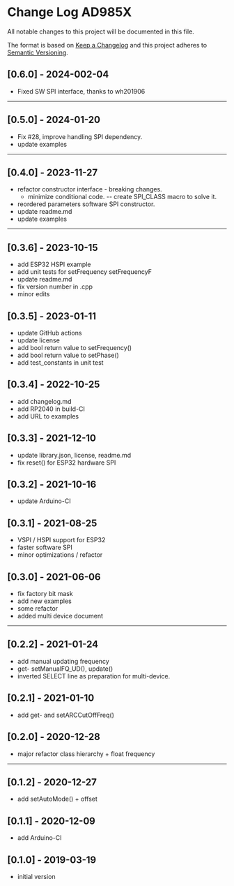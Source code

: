 # Change Log AD985X

All notable changes to this project will be documented in this file.

The format is based on [Keep a Changelog](http://keepachangelog.com/)
and this project adheres to [Semantic Versioning](http://semver.org/).


## [0.6.0] - 2024-002-04
- Fixed SW SPI interface, thanks to wh201906

----

## [0.5.0] - 2024-01-20
- Fix #28, improve handling SPI dependency.
- update examples

----

## [0.4.0] - 2023-11-27
- refactor constructor interface - breaking changes.
  - minimize conditional code. -- create SPI_CLASS macro to solve it.
- reordered parameters software SPI constructor.
- update readme.md
- update examples

----

## [0.3.6] - 2023-10-15
- add ESP32 HSPI example
- add unit tests for setFrequency setFrequencyF
- update readme.md
- fix version number in .cpp
- minor edits

## [0.3.5] - 2023-01-11
- update GitHub actions
- update license
- add bool return value to setFrequency()
- add bool return value to setPhase()
- add test_constants in unit test

## [0.3.4] - 2022-10-25
- add changelog.md
- add RP2040 in build-CI
- add URL to examples

## [0.3.3] - 2021-12-10
- update library.json, license, readme.md
- fix reset() for ESP32 hardware SPI

## [0.3.2] - 2021-10-16
-  update Arduino-CI

## [0.3.1] - 2021-08-25
- VSPI / HSPI support for ESP32
- faster software SPI
- minor optimizations / refactor

## [0.3.0] - 2021-06-06
- fix factory bit mask
- add new examples
- some refactor
- added multi device document

----

## [0.2.2] - 2021-01-24
- add manual updating frequency
- get- setManualFQ_UD(), update()
- inverted SELECT line as preparation for multi-device.

## [0.2.1] - 2021-01-10
- add get- and setARCCutOffFreq()

## [0.2.0] - 2020-12-28
- major refactor class hierarchy + float frequency

----

## [0.1.2] - 2020-12-27
- add setAutoMode() + offset

## [0.1.1] - 2020-12-09
- add Arduino-CI

## [0.1.0] - 2019-03-19
- initial version

